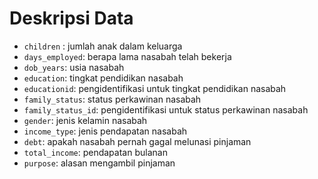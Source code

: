 # Deskripsi Data


 -  `children` : jumlah anak dalam keluarga
 -  `days_employed`: berapa lama nasabah telah bekerja
 -  `dob_years`: usia nasabah
 -  `education`: tingkat pendidikan nasabah
 -   `educationid`: pengidentifikasi untuk tingkat pendidikan nasabah
 -   `family_status`: status perkawinan nasabah
 -   `family_status_id`: pengidentifikasi untuk status perkawinan nasabah
 -   `gender`: jenis kelamin nasabah
 -   `income_type`: jenis pendapatan nasabah
 -   `debt`: apakah nasabah pernah gagal melunasi pinjaman
 -   `total_income`: pendapatan bulanan
 -   `purpose`: alasan mengambil pinjaman


